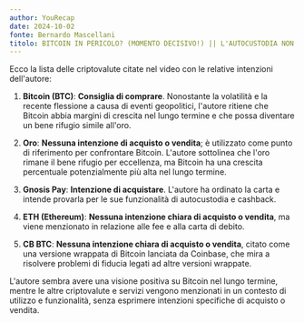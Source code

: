 ```yaml
---
author: YouRecap
date: 2024-10-02
fonte: Bernardo Mascellani
titolo: BITCOIN IN PERICOLO? (MOMENTO DECISIVO!) || L'AUTOCUSTODIA NON FUNZIONA PIU?
---
```


Ecco la lista delle criptovalute citate nel video con le relative intenzioni dell'autore:

1. **Bitcoin (BTC)**: **Consiglia di comprare**. Nonostante la volatilità e la recente flessione a causa di eventi geopolitici, l'autore ritiene che Bitcoin abbia margini di crescita nel lungo termine e che possa diventare un bene rifugio simile all'oro.

2. **Oro**: **Nessuna intenzione di acquisto o vendita**; è utilizzato come punto di riferimento per confrontare Bitcoin. L'autore sottolinea che l'oro rimane il bene rifugio per eccellenza, ma Bitcoin ha una crescita percentuale potenzialmente più alta nel lungo termine.

3. **Gnosis Pay**: **Intenzione di acquistare**. L'autore ha ordinato la carta e intende provarla per le sue funzionalità di autocustodia e cashback.

4. **ETH (Ethereum)**: **Nessuna intenzione chiara di acquisto o vendita**, ma viene menzionato in relazione alle fee e alla carta di debito.

5. **CB BTC**: **Nessuna intenzione chiara di acquisto o vendita**, citato come una versione wrappata di Bitcoin lanciata da Coinbase, che mira a risolvere problemi di fiducia legati ad altre versioni wrappate.

L'autore sembra avere una visione positiva su Bitcoin nel lungo termine, mentre le altre criptovalute e servizi vengono menzionati in un contesto di utilizzo e funzionalità, senza esprimere intenzioni specifiche di acquisto o vendita.
